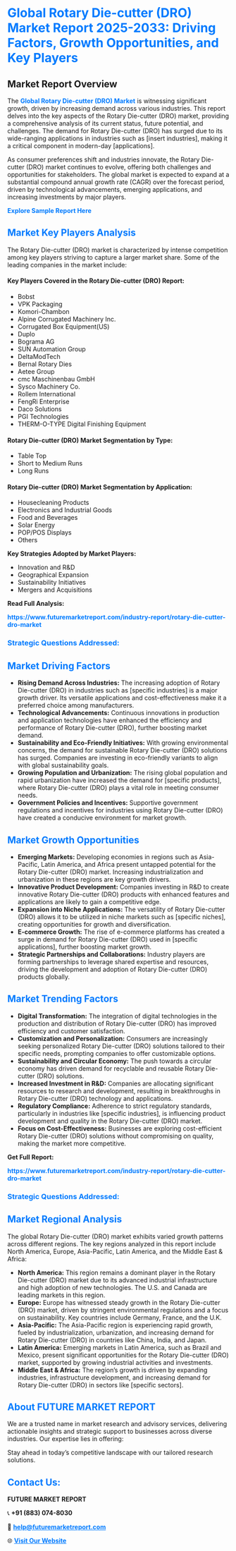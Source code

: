 <h1 style="color: #007BFF;">Global Rotary Die-cutter (DRO) Market Report 2025-2033: Driving Factors, Growth Opportunities, and Key Players</h1>

<section id="overview">
<h2>Market Report Overview</h2>
<p>The <a href="https://www.futuremarketreport.com/industry-report/rotary-die-cutter-dro-market" style="color: #007BFF; text-decoration: none;"><strong>Global Rotary Die-cutter (DRO) Market</strong></a> is witnessing significant growth, driven by increasing demand across various industries. This report delves into the key aspects of the Rotary Die-cutter (DRO) market, providing a comprehensive analysis of its current status, future potential, and challenges. The demand for Rotary Die-cutter (DRO) has surged due to its wide-ranging applications in industries such as [insert industries], making it a critical component in modern-day [applications].</p>
<p>As consumer preferences shift and industries innovate, the Rotary Die-cutter (DRO) market continues to evolve, offering both challenges and opportunities for stakeholders. The global market is expected to expand at a substantial compound annual growth rate (CAGR) over the forecast period, driven by technological advancements, emerging applications, and increasing investments by major players.</p>
</section>

<section id="overview">
<p><a href="https://www.futuremarketreport.com/request-sample/reportId=55987" style="color: #007BFF; text-decoration: none;"><strong>Explore Sample Report Here</strong></a></p>
</section>

<section id="key-players">
<h2 style="color: #007BFF;">Market Key Players Analysis</h2>
<p>The Rotary Die-cutter (DRO) market is characterized by intense competition among key players striving to capture a larger market share. Some of the leading companies in the market include:</p>
<h4>Key Players Covered in the Rotary Die-cutter (DRO) Report:</h4>
<ul><li>Bobst</li><li>VPK Packaging</li><li>Komori-Chambon</li><li>Alpine Corrugated Machinery Inc.</li><li>Corrugated Box Equipment(US)</li><li>Duplo</li><li>Bograma AG</li><li>SUN Automation Group</li><li>DeltaModTech</li><li>Bernal Rotary Dies</li><li>Aetee Group</li><li>cmc Maschinenbau GmbH</li><li>Sysco Machinery Co.</li><li>Rollem International</li><li>FengRi Enterprise</li><li>Daco Solutions</li><li>PGI Technologies</li><li>THERM-O-TYPE Digital Finishing Equipment</li></ul>
<h4>Rotary Die-cutter (DRO) Market Segmentation by Type:</h4>
<ul><li>Table Top</li><li>Short to Medium Runs</li><li>Long Runs</li></ul>

<h4>Rotary Die-cutter (DRO) Market Segmentation by Application:</h4>
<ul><li>Housecleaning Products</li><li>Electronics and Industrial Goods</li><li>Food and Beverages</li><li>Solar Energy</li><li>POP/POS Displays</li><li>Others</li></ul>
<p><strong>Key Strategies Adopted by Market Players:</strong></p>
<ul>
<li>Innovation and R&D</li>
<li>Geographical Expansion</li>
<li>Sustainability Initiatives</li>
<li>Mergers and Acquisitions</li>
</ul>
</section>

<section>
<p><strong>Read Full Analysis: </strong></p><a href="https://www.futuremarketreport.com/industry-report/rotary-die-cutter-dro-market" style="color: #007BFF; text-decoration: none;"><strong>https://www.futuremarketreport.com/industry-report/rotary-die-cutter-dro-market</strong></a>
<h3 style="color: #007BFF;">Strategic Questions Addressed:</h3>
</section>

<section id="driving-factors">
<h2 style="color: #007BFF;">Market Driving Factors</h2>
<ul>
<li><strong>Rising Demand Across Industries:</strong> The increasing adoption of Rotary Die-cutter (DRO) in industries such as [specific industries] is a major growth driver. Its versatile applications and cost-effectiveness make it a preferred choice among manufacturers.</li>
<li><strong>Technological Advancements:</strong> Continuous innovations in production and application technologies have enhanced the efficiency and performance of Rotary Die-cutter (DRO), further boosting market demand.</li>
<li><strong>Sustainability and Eco-Friendly Initiatives:</strong> With growing environmental concerns, the demand for sustainable Rotary Die-cutter (DRO) solutions has surged. Companies are investing in eco-friendly variants to align with global sustainability goals.</li>
<li><strong>Growing Population and Urbanization:</strong> The rising global population and rapid urbanization have increased the demand for [specific products], where Rotary Die-cutter (DRO) plays a vital role in meeting consumer needs.</li>
<li><strong>Government Policies and Incentives:</strong> Supportive government regulations and incentives for industries using Rotary Die-cutter (DRO) have created a conducive environment for market growth.</li>
</ul>
</section>

<section id="growth-opportunities">
<h2 style="color: #007BFF;">Market Growth Opportunities</h2>
<ul>
<li><strong>Emerging Markets:</strong> Developing economies in regions such as Asia-Pacific, Latin America, and Africa present untapped potential for the Rotary Die-cutter (DRO) market. Increasing industrialization and urbanization in these regions are key growth drivers.</li>
<li><strong>Innovative Product Development:</strong> Companies investing in R&D to create innovative Rotary Die-cutter (DRO) products with enhanced features and applications are likely to gain a competitive edge.</li>
<li><strong>Expansion into Niche Applications:</strong> The versatility of Rotary Die-cutter (DRO) allows it to be utilized in niche markets such as [specific niches], creating opportunities for growth and diversification.</li>
<li><strong>E-commerce Growth:</strong> The rise of e-commerce platforms has created a surge in demand for Rotary Die-cutter (DRO) used in [specific applications], further boosting market growth.</li>
<li><strong>Strategic Partnerships and Collaborations:</strong> Industry players are forming partnerships to leverage shared expertise and resources, driving the development and adoption of Rotary Die-cutter (DRO) products globally.</li>
</ul>
</section>

<section id="trending-factors">
<h2 style="color: #007BFF;">Market Trending Factors</h2>
<ul>
<li><strong>Digital Transformation:</strong> The integration of digital technologies in the production and distribution of Rotary Die-cutter (DRO) has improved efficiency and customer satisfaction.</li>
<li><strong>Customization and Personalization:</strong> Consumers are increasingly seeking personalized Rotary Die-cutter (DRO) solutions tailored to their specific needs, prompting companies to offer customizable options.</li>
<li><strong>Sustainability and Circular Economy:</strong> The push towards a circular economy has driven demand for recyclable and reusable Rotary Die-cutter (DRO) solutions.</li>
<li><strong>Increased Investment in R&D:</strong> Companies are allocating significant resources to research and development, resulting in breakthroughs in Rotary Die-cutter (DRO) technology and applications.</li>
<li><strong>Regulatory Compliance:</strong> Adherence to strict regulatory standards, particularly in industries like [specific industries], is influencing product development and quality in the Rotary Die-cutter (DRO) market.</li>
<li><strong>Focus on Cost-Effectiveness:</strong> Businesses are exploring cost-efficient Rotary Die-cutter (DRO) solutions without compromising on quality, making the market more competitive.</li>
</ul>
</section>

<section>
<p><strong>Get Full Report: </strong></p><a href="https://www.futuremarketreport.com/industry-report/rotary-die-cutter-dro-market" style="color: #007BFF; text-decoration: none;"><strong>https://www.futuremarketreport.com/industry-report/rotary-die-cutter-dro-market</strong></a>
<h3 style="color: #007BFF;">Strategic Questions Addressed:</h3>
</section>


<section id="regional-analysis">
<h2 style="color: #007BFF;">Market Regional Analysis</h2>
<p>The global Rotary Die-cutter (DRO) market exhibits varied growth patterns across different regions. The key regions analyzed in this report include North America, Europe, Asia-Pacific, Latin America, and the Middle East & Africa:</p>
<ul>
<li><strong>North America:</strong> This region remains a dominant player in the Rotary Die-cutter (DRO) market due to its advanced industrial infrastructure and high adoption of new technologies. The U.S. and Canada are leading markets in this region.</li>
<li><strong>Europe:</strong> Europe has witnessed steady growth in the Rotary Die-cutter (DRO) market, driven by stringent environmental regulations and a focus on sustainability. Key countries include Germany, France, and the U.K.</li>
<li><strong>Asia-Pacific:</strong> The Asia-Pacific region is experiencing rapid growth, fueled by industrialization, urbanization, and increasing demand for Rotary Die-cutter (DRO) in countries like China, India, and Japan.</li>
<li><strong>Latin America:</strong> Emerging markets in Latin America, such as Brazil and Mexico, present significant opportunities for the Rotary Die-cutter (DRO) market, supported by growing industrial activities and investments.</li>
<li><strong>Middle East & Africa:</strong> The region’s growth is driven by expanding industries, infrastructure development, and increasing demand for Rotary Die-cutter (DRO) in sectors like [specific sectors].</li>
</ul>
</section>

<footer>
<h2 style="color: #007BFF;">About FUTURE MARKET REPORT</h2>
<p>We are a trusted name in market research and advisory services, delivering actionable insights and strategic support to businesses across diverse industries. Our expertise lies in offering:</p>

<p>Stay ahead in today’s competitive landscape with our tailored research solutions.</p>

<h2 style="color: #007BFF;">Contact Us:</h2>
<p><strong>FUTURE MARKET REPORT</strong></p>
<p>📞 <strong>+91 (883) 074-8030</strong></p>
<p>📧 <strong><a href="mailto:help@futuremarketreport.com" style="color: #007BFF;">help@futuremarketreport.com</a></strong></p>
<p>🌐 <strong><a href="https://www.futuremarketreport.com/" style="color: #007BFF;">Visit Our Website</a></strong></p>
</footer>